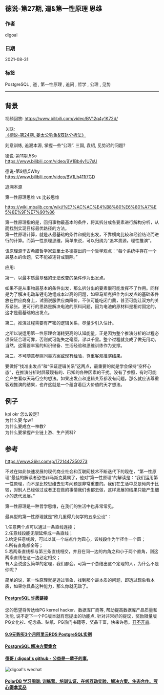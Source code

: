 ## 德说-第27期, 道&第一性原理 思维      
              
### 作者              
digoal              
              
### 日期              
2021-08-31               
              
### 标签              
PostgreSQL , 道 , 第一性原理 , 追问 , 哲学 , 公理 , 见势               
              
----              
              
## 背景      
视频回放: https://www.bilibili.com/video/BV12q4y1K72d/    
    
关联:   
[《德说-第24期, 姜太公钓鱼&双轨分析法》](../202108/20210827_06.md)    
  
刻意训练, 追溯本源, 掌握一些“公理”. 三国, 袁绍, 见势迟的问题?   
  
德说-第11期,5So    
https://www.bilibili.com/video/BV1Bb4y1U7sU    
    
德说-第9期,5Why    
https://www.bilibili.com/video/BV1Lh411i7GD    
  
追溯本源  
  
第一性原理思维 vs 比较思维    
  
https://wiki.mbalib.com/wiki/%E7%AC%AC%E4%B8%80%E6%80%A7%E5%8E%9F%E7%90%86  
  
第一性原理指的是，回归事物最基本的条件，将其拆分成各要素进行解构分析，从而找到实现目标最优路径的方法。  
第一性原理计算，就是从最基础的条件和规则出发，不靠横向比较和经验结论而进行的计算。而第一性原理思维，简单来说，可以归纳为“追本溯源，理性推演”。  
  
该原理源于古希腊哲学家亚里士多德提出的一个哲学观点：“每个系统中存在一个最基本的命题，它不能被违背或删除。”  
  
应用:  
  
第一，以最本质最基础的无法改变的条件作为出发点。  
  
如果不是从事物最基本的条件出发，那么拆分出的要素很可能发挥不了作用。同样是为了解决电动车锂电池组成本过高的问题，如果马斯克把作为出发点的基础条件放在供应商身上，试图说服供应商降价，不仅可能吃闭门羹，甚至可能让双方的关系紧张。更可行的思路是解决电池的原料问题，因为电池的原材料是相对固定的，这才是最基础的出发点。  
  
第二，推演过程需要有严密的逻辑关系，尽量少引入估计。  
  
之所以说运用第一性原理会消耗更高的认知能量，正是因为整个推演分析的过程必须保证合理可靠，否则就可能失之毫厘，谬以千里。整个过程就变成了做无用功。当然，这需要丰富的知识储备、生活经验和思维训练作为支撑。  
  
第三，不可随意参照同类方案或现有经验，尊重客观推演结果。  
  
要做好“找准出发点”和“保证逻辑关系”这两点，最重要的就是学会保持“空杯心态”，在推演分析时屏蔽现有的、已知的各种因素的干扰。没有了参照，有时可能会产生看似天马行空的想法。如果出发点和逻辑关系都没有问题，那么就应该尊重客观推演的结果，也许这就是一个蕴含着巨大价值的天才想法。  
  
## 例子  
  
kpi okr 怎么设定?  
为什么要 fpw?  
为什么要成立一神教?   
为什么要掌握产业链上游、生产资料?   
  
  
## 参考  
https://www.36kr.com/p/1721447350273   
  
  
不过在如此快速发展的现代商业社会和互联网技术不断迭代下的现在，“第一性原理”最佳的解读者恐怕非马斯克莫属了，他对“第一性原理”的解读是：“我们运用第一性原理，而不是比较思维去思考问题是非常重要的。我们在生活中总是倾向于比较，对别人已经做过或者正在做的事情我们也都去做，这样发展的结果只能产生细小的迭代发展。”  
  
第一性原理是一种哲学思维，在我们的生活中也非常常见。  
  
最典型的第一性原理就是“欧几里得几何学的五条公设”：  
  
1.任意两个点可以通过一条直线连接；  
2.任意线段能无限延伸成一条直线；  
3.给定任意线段，可以以其一个端点作为圆心，该线段作为半径作一个圆；  
4.所有直角都全等；  
5.若两条直线都与第三条直线相交，并且在同一边的内角之和小于两个直角，则这两条直线在这一边必定相交；  
有人会说这么简单的定理，我们都会。可第一个总结出这个定理的人，为什么不是你呢？  
  
简单的说，第一性原理就是透过表象，找到那个最本质的问题，即透过现象看本质，如果你具备这种能力，那么你就无敌了。  
  
  
  
  
#### [PostgreSQL 许愿链接](https://github.com/digoal/blog/issues/76 "269ac3d1c492e938c0191101c7238216")
您的愿望将传达给PG kernel hacker、数据库厂商等, 帮助提高数据库产品质量和功能, 说不定下一个PG版本就有您提出的功能点. 针对非常好的提议，奖励限量版PG文化衫、纪念品、贴纸、PG热门书籍等，奖品丰富，快来许愿。[开不开森](https://github.com/digoal/blog/issues/76 "269ac3d1c492e938c0191101c7238216").  
  
  
#### [9.9元购买3个月阿里云RDS PostgreSQL实例](https://www.aliyun.com/database/postgresqlactivity "57258f76c37864c6e6d23383d05714ea")
  
  
#### [PostgreSQL 解决方案集合](https://yq.aliyun.com/topic/118 "40cff096e9ed7122c512b35d8561d9c8")
  
  
#### [德哥 / digoal's github - 公益是一辈子的事.](https://github.com/digoal/blog/blob/master/README.md "22709685feb7cab07d30f30387f0a9ae")
  
  
![digoal's wechat](../pic/digoal_weixin.jpg "f7ad92eeba24523fd47a6e1a0e691b59")
  
  
#### [PolarDB 学习图谱: 训练营、培训认证、在线互动实验、解决方案、生态合作、写心得拿奖品](https://www.aliyun.com/database/openpolardb/activity "8642f60e04ed0c814bf9cb9677976bd4")
  
